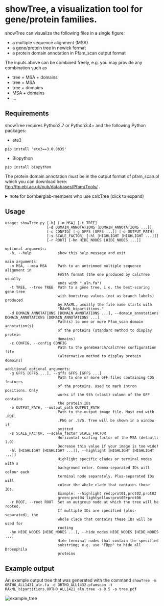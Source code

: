 showTree, a visualization tool for gene/protein families.
=========

showTree can visualize the following files in a single figure:
- a multiple sequence alignment (MSA)
- a gene/protein tree in newick format
- a protein domain annotation in Pfam_scan output format


The inputs above can be combined freely, e.g. you may provide any combination 
such as
- tree + MSA + domains
- tree + MSA
- tree + domains
- MSA + domains
- ...



Requirements
------------

showTree requires Python2.7 or Python3.4+ and the following Python packages:
- ete3

`pip install 'ete3==3.0.0b35'`
- Biopython

`pip install biopython`


The protein domain annotation must be in the output format of pfam_scan.pl which you can download here: ftp://ftp.ebi.ac.uk/pub/databases/Pfam/Tools/ .

<details>
  <summary>note for bornberglab-members who use calcTree (click to expand)</summary>
The input files (MSA and gene tree) may also be computed with calcTree (https://ebbgit.uni-muenster.de/ckeme_01/geneSearch/wikis/calcTree).
showTree can also parse the calcTree config file to automatically find the domain annotation of proteins in the MSA.
</details>

Usage
------------

```
usage: showTree.py [-h] [-m MSA] [-t TREE]
                   [-d DOMAIN_ANNOTATIONS [DOMAIN_ANNOTATIONS ...]]
                   [-c CONFIG] [-g GFFS [GFFS ...]] [-o OUTPUT_PATH]
                   [-s SCALE_FACTOR] [-hl [HIGHLIGHT [HIGHLIGHT ...]]]
                   [-r ROOT] [-hn HIDE_NODES [HIDE_NODES ...]]

optional arguments:
  -h, --help            show this help message and exit

main arguments:
  -m MSA, --msa MSA     Path to an untrimmed multiple sequence alignment in
                        FASTA format (the one produced by calcTree usually
                        ends with "_aln.fa")
  -t TREE, --tree TREE  Path to a gene tree, i.e. the best-scoring gene tree
                        with bootstrap values (not as branch labels) produced
                        by RAxML, usually the file name starts with
                        "RAxML_bipartitions."
  -d DOMAIN_ANNOTATIONS [DOMAIN_ANNOTATIONS ...], --domain_annotations DOMAIN_ANNOTATIONS [DOMAIN_ANNOTATIONS ...]
                        Path(s) to one or more Pfam_scan domain annotation(s)
                        of the proteins (standard method to display protein
                        domains)
  -c CONFIG, --config CONFIG
                        Path to the geneSearch/calcTree configuration file
                        (alternative method to display protein domains)

additional optional arguments:
  -g GFFS [GFFS ...], --gffs GFFS [GFFS ...]
                        Path to one or more GFF files containing CDS features
                        of the proteins. Used to mark intron positions. Only
                        works if the 9th (=last) column of the GFF contains
                        the protein IDs
  -o OUTPUT_PATH, --output_path OUTPUT_PATH
                        Path to the output image file. Must end with .PDF,
                        .PNG or .SVG. Tree will be shown in a window if
                        omitted
  -s SCALE_FACTOR, --scale_factor SCALE_FACTOR
                        Horizontal scaling factor of the MSA (default: 1.0).
                        Decrease this value if your image is too wide!
  -hl [HIGHLIGHT [HIGHLIGHT ...]], --highlight [HIGHLIGHT [HIGHLIGHT ...]]
                        Highlight specific clades or terminal nodes with a
                        background color. Comma-separated IDs will colour each
                        terminal node separately. Plus-separated IDs will
                        colour the whole clade that contains those IDs.
                        Example: --highlight red:prot01,prot02,prot03
                        green:prot04 lightyellow:prot05+prot06
  -r ROOT, --root ROOT  Set an outgroup node at which the tree will be rooted.
                        If multiple IDs are specified (plus-separated), the
                        whole clade that contains these IDs will be used for
                        rooting
  -hn HIDE_NODES [HIDE_NODES ...], --hide_nodes HIDE_NODES [HIDE_NODES ...]
                        Hide terminal nodes that contain the specified
                        substring; e.g. use "FBpp" to hide all Drosophila
                        proteins
```

Example output
------------

An example output tree that was generated with the command
`showTree -m ORTHO_ALL1421_aln.fa -d ORTHO_ALL1432.pfamscan -t RAxML_bipartitions.ORTHO_ALL1421_aln.tree -s 0.5 -o tree.pdf`

![example_tree](http://i.imgur.com/k52BxkR.png)
